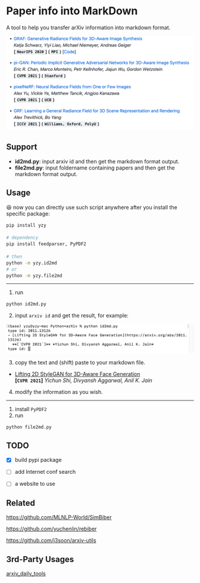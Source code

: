 # Paper info into MarkDown

A tool to help you transfer arXiv information into markdown format.

<div align=center><img width="600" src="https://raw.githubusercontent.com/yzy1996/Image-Hosting/master/202303282243237.png"/></div>



## Support

- **id2md.py**: input arxiv id and then get the markdown format output.
- **file2md.py**: input foldername containing papers and then get the markdown format output.



## Usage

:laughing: now you can directly use such script anywhere after you install the specific package: 

```bash
pip install yzy

# dependency
pip install feedparser, PyPDF2

# then
python -m yzy.id2md
# or 
python -m yzy.file2md
```



---

1. run

```bash
python id2md.py
```

2. input `arxiv id` and get the result, for example:

<div align=center><img width="700" src="https://raw.githubusercontent.com/yzy1996/Image-Hosting/master/202303282218968.png"/></div>

3. copy the text and (shift) paste to your markdown file.

- [Lifting 2D StyleGAN for 3D-Aware Face Generation](https://arxiv.org/abs/2011.13126)  
  **[`CVPR 2021`]** *Yichun Shi, Divyansh Aggarwal, Anil K. Jain*

4. modify the information as you wish.

---



1. install `PyPDF2`
2. run

```bash
python file2md.py
```



## TODO

- [x] build pypi package

- [ ] add Internet conf search
- [ ] a website to use



## Related

https://github.com/MLNLP-World/SimBiber

https://github.com/yuchenlin/rebiber

https://github.com/j3soon/arxiv-utils



## 3rd-Party Usages

[arxiv_daily_tools](https://github.com/weihaox/arxiv_daily_tools)
